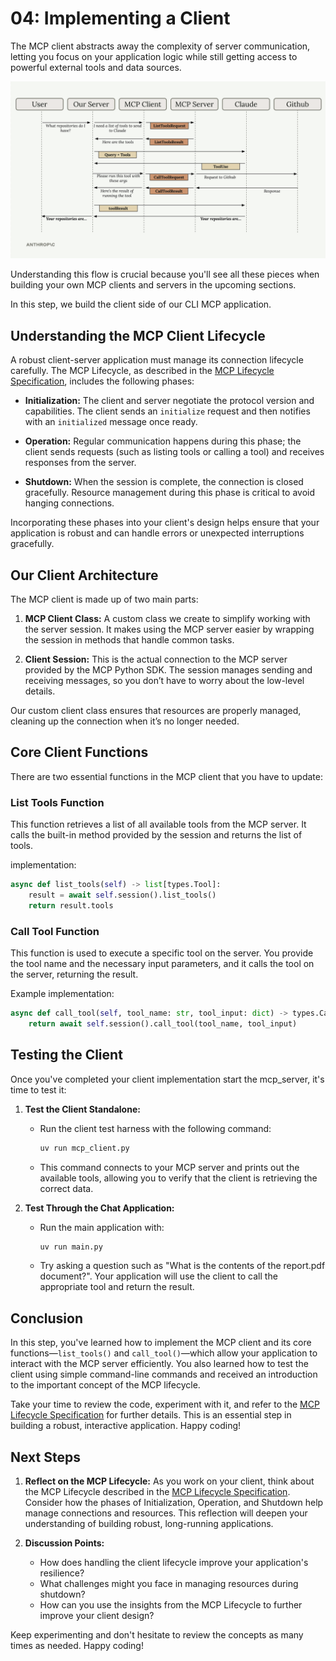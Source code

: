 # 04: Implementing a Client

The MCP client abstracts away the complexity of server communication, letting you focus on your application logic while still getting access to powerful external tools and data sources.

![mcp-interaction.png](mcp-interaction.png)

Understanding this flow is crucial because you'll see all these pieces when building your own MCP clients and servers in the upcoming sections.

In this step, we build the client side of our CLI MCP application. 


## Understanding the MCP Client Lifecycle

A robust client-server application must manage its connection lifecycle carefully. The MCP Lifecycle, as described in the [MCP Lifecycle Specification](https://modelcontextprotocol.io/specification/2025-06-18/basic/lifecycle), includes the following phases:

- **Initialization:** The client and server negotiate the protocol version and capabilities. The client sends an `initialize` request and then notifies with an `initialized` message once ready.

- **Operation:** Regular communication happens during this phase; the client sends requests (such as listing tools or calling a tool) and receives responses from the server.

- **Shutdown:** When the session is complete, the connection is closed gracefully. Resource management during this phase is critical to avoid hanging connections.

Incorporating these phases into your client's design helps ensure that your application is robust and can handle errors or unexpected interruptions gracefully.

## Our Client Architecture

The MCP client is made up of two main parts:

1. **MCP Client Class:** A custom class we create to simplify working with the server session. It makes using the MCP server easier by wrapping the session in methods that handle common tasks.

2. **Client Session:** This is the actual connection to the MCP server provided by the MCP Python SDK. The session manages sending and receiving messages, so you don’t have to worry about the low-level details.

Our custom client class ensures that resources are properly managed, cleaning up the connection when it’s no longer needed.

## Core Client Functions

There are two essential functions in the MCP client that you have to update:

### List Tools Function

This function retrieves a list of all available tools from the MCP server. It calls the built-in method provided by the session and returns the list of tools.

implementation:

```python
async def list_tools(self) -> list[types.Tool]:
    result = await self.session().list_tools()
    return result.tools
```

### Call Tool Function

This function is used to execute a specific tool on the server. You provide the tool name and the necessary input parameters, and it calls the tool on the server, returning the result.

Example implementation:

```python
async def call_tool(self, tool_name: str, tool_input: dict) -> types.CallToolResult | None:
    return await self.session().call_tool(tool_name, tool_input)
```

## Testing the Client

Once you've completed your client implementation start the mcp_server, it's time to test it:

1. **Test the Client Standalone:**
   - Run the client test harness with the following command:
     ```bash
     uv run mcp_client.py
     ```
   - This command connects to your MCP server and prints out the available tools, allowing you to verify that the client is retrieving the correct data.

2. **Test Through the Chat Application:**
   - Run the main application with:
     ```bash
     uv run main.py
     ```
   - Try asking a question such as "What is the contents of the report.pdf document?". Your application will use the client to call the appropriate tool and return the result.


## Conclusion

In this step, you've learned how to implement the MCP client and its core functions—`list_tools()` and `call_tool()`—which allow your application to interact with the MCP server efficiently. You also learned how to test the client using simple command-line commands and received an introduction to the important concept of the MCP lifecycle.

Take your time to review the code, experiment with it, and refer to the [MCP Lifecycle Specification](https://modelcontextprotocol.io/specification/2025-06-18/basic/lifecycle) for further details. This is an essential step in building a robust, interactive application. Happy coding!

## Next Steps

1. **Reflect on the MCP Lifecycle:** As you work on your client, think about the MCP Lifecycle described in the [MCP Lifecycle Specification](https://modelcontextprotocol.io/specification/2025-06-18/basic/lifecycle). Consider how the phases of Initialization, Operation, and Shutdown help manage connections and resources. This reflection will deepen your understanding of building robust, long-running applications.

2. **Discussion Points:**
   - How does handling the client lifecycle improve your application's resilience?
   - What challenges might you face in managing resources during shutdown?
   - How can you use the insights from the MCP Lifecycle to further improve your client design?

Keep experimenting and don't hesitate to review the concepts as many times as needed. Happy coding!
